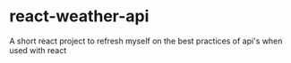 # react-weather-api
A short react project to refresh myself on the best practices of api's when used with react
